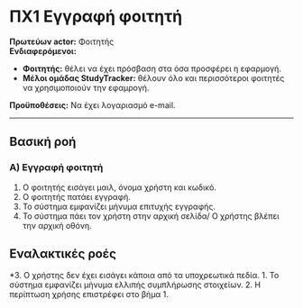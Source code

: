 # ΠΧ1 Εγγραφή φοιτητή

<p>
<b>Πρωτεύων actor:</b> Φοιτητής <br>
<b>Ενδιαφερόμενοι:</b> 

* <b>Φοιτητής:</b> θέλει να έχει πρόσβαση στα όσα προσφέρει η εφαρμογή.
* <b>Μέλοι ομάδας StudyTracker:</b> θέλουν όλο και περισσότεροι φοιτητές να χρησιμοποιούν την εφαμρογή.

<b>Προϋποθέσεις:</b> Να έχει λογαριασμό e-mail.
</p>

---

## Βασική ροή
### Α) Εγγραφή φοιτητή
1. Ο φοιτητής εισάγει μαιλ, όνομα χρήστη και κωδικό.
2. Ο φοιτητής πατάει εγγραφή.
3. Το σύστημα εμφανίζει μήνυμα επιτυχής εγγραφής.
4. Το σύστημα πάει τον χρήστη στην αρχική σελίδα/ Ο χρήστης βλέπει την αρχική οθόνη.

## Εναλακτικές ροές
*3. Ο χρήστης δεν έχει εισάγει κάποια από τα υποχρεωτικά πεδία.
    1. Το σύστημα εμφανίζει μήνυμα ελλιπής συμπλήρωσης στοιχείων.
    2. Η περίπτωση χρήσης επιστρέφει στο βήμα 1.

